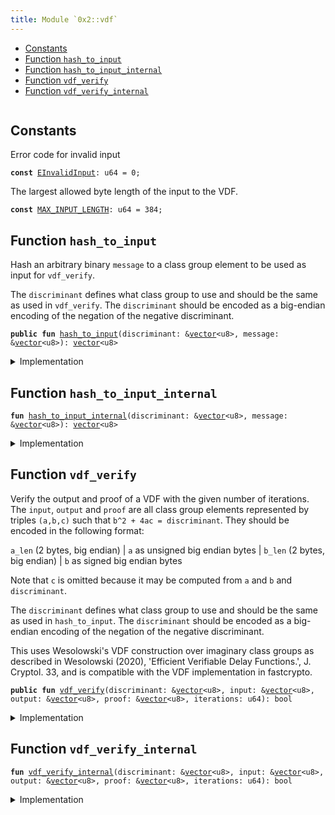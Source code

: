 ```yaml
---
title: Module `0x2::vdf`
---
```




-  [Constants](#@Constants_0)
-  [Function `hash_to_input`](#0x2_vdf_hash_to_input)
-  [Function `hash_to_input_internal`](#0x2_vdf_hash_to_input_internal)
-  [Function `vdf_verify`](#0x2_vdf_vdf_verify)
-  [Function `vdf_verify_internal`](#0x2_vdf_vdf_verify_internal)


<pre><code></code></pre>



<a name="@Constants_0"></a>

## Constants


<a name="0x2_vdf_EInvalidInput"></a>

Error code for invalid input


<pre><code><b>const</b> <a href="vdf.md#0x2_vdf_EInvalidInput">EInvalidInput</a>: u64 = 0;
</code></pre>



<a name="0x2_vdf_MAX_INPUT_LENGTH"></a>

The largest allowed byte length of the input to the VDF.


<pre><code><b>const</b> <a href="vdf.md#0x2_vdf_MAX_INPUT_LENGTH">MAX_INPUT_LENGTH</a>: u64 = 384;
</code></pre>



<a name="0x2_vdf_hash_to_input"></a>

## Function `hash_to_input`

Hash an arbitrary binary <code>message</code> to a class group element to be used as input for <code>vdf_verify</code>.

The <code>discriminant</code> defines what class group to use and should be the same as used in <code>vdf_verify</code>. The
<code>discriminant</code> should be encoded as a big-endian encoding of the negation of the negative discriminant.


<pre><code><b>public</b> <b>fun</b> <a href="vdf.md#0x2_vdf_hash_to_input">hash_to_input</a>(discriminant: &<a href="../move-stdlib/vector.md#0x1_vector">vector</a>&lt;u8&gt;, message: &<a href="../move-stdlib/vector.md#0x1_vector">vector</a>&lt;u8&gt;): <a href="../move-stdlib/vector.md#0x1_vector">vector</a>&lt;u8&gt;
</code></pre>



<details>
<summary>Implementation</summary>


<pre><code><b>public</b> <b>fun</b> <a href="vdf.md#0x2_vdf_hash_to_input">hash_to_input</a>(discriminant: &<a href="../move-stdlib/vector.md#0x1_vector">vector</a>&lt;u8&gt;, message: &<a href="../move-stdlib/vector.md#0x1_vector">vector</a>&lt;u8&gt;): <a href="../move-stdlib/vector.md#0x1_vector">vector</a>&lt;u8&gt; {
    // We allow up <b>to</b> 3072 bit discriminants
    <b>assert</b>!(std::vector::length(discriminant) &lt;= <a href="vdf.md#0x2_vdf_MAX_INPUT_LENGTH">MAX_INPUT_LENGTH</a>, <a href="vdf.md#0x2_vdf_EInvalidInput">EInvalidInput</a>);
    <a href="vdf.md#0x2_vdf_hash_to_input_internal">hash_to_input_internal</a>(discriminant, message)
}
</code></pre>



</details>

<a name="0x2_vdf_hash_to_input_internal"></a>

## Function `hash_to_input_internal`



<pre><code><b>fun</b> <a href="vdf.md#0x2_vdf_hash_to_input_internal">hash_to_input_internal</a>(discriminant: &<a href="../move-stdlib/vector.md#0x1_vector">vector</a>&lt;u8&gt;, message: &<a href="../move-stdlib/vector.md#0x1_vector">vector</a>&lt;u8&gt;): <a href="../move-stdlib/vector.md#0x1_vector">vector</a>&lt;u8&gt;
</code></pre>



<details>
<summary>Implementation</summary>


<pre><code><b>native</b>  <b>fun</b> <a href="vdf.md#0x2_vdf_hash_to_input_internal">hash_to_input_internal</a>(discriminant: &<a href="../move-stdlib/vector.md#0x1_vector">vector</a>&lt;u8&gt;, message: &<a href="../move-stdlib/vector.md#0x1_vector">vector</a>&lt;u8&gt;): <a href="../move-stdlib/vector.md#0x1_vector">vector</a>&lt;u8&gt;;
</code></pre>



</details>

<a name="0x2_vdf_vdf_verify"></a>

## Function `vdf_verify`

Verify the output and proof of a VDF with the given number of iterations. The <code>input</code>, <code>output</code> and <code>proof</code>
are all class group elements represented by triples <code>(a,b,c)</code> such that <code>b^2 + 4ac = discriminant</code>. They should
be encoded in the following format:

<code>a_len</code> (2 bytes, big endian) | <code>a</code> as unsigned big endian bytes | <code>b_len</code> (2 bytes, big endian) | <code>b</code> as signed
big endian bytes

Note that <code>c</code> is omitted because it may be computed from <code>a</code> and <code>b</code> and <code>discriminant</code>.

The <code>discriminant</code> defines what class group to use and should be the same as used in <code>hash_to_input</code>. The
<code>discriminant</code> should be encoded as a big-endian encoding of the negation of the negative discriminant.

This uses Wesolowski's VDF construction over imaginary class groups as described in Wesolowski (2020),
'Efficient Verifiable Delay Functions.', J. Cryptol. 33, and is compatible with the VDF implementation in
fastcrypto.


<pre><code><b>public</b> <b>fun</b> <a href="vdf.md#0x2_vdf_vdf_verify">vdf_verify</a>(discriminant: &<a href="../move-stdlib/vector.md#0x1_vector">vector</a>&lt;u8&gt;, input: &<a href="../move-stdlib/vector.md#0x1_vector">vector</a>&lt;u8&gt;, output: &<a href="../move-stdlib/vector.md#0x1_vector">vector</a>&lt;u8&gt;, proof: &<a href="../move-stdlib/vector.md#0x1_vector">vector</a>&lt;u8&gt;, iterations: u64): bool
</code></pre>



<details>
<summary>Implementation</summary>


<pre><code><b>public</b> <b>fun</b> <a href="vdf.md#0x2_vdf_vdf_verify">vdf_verify</a>(discriminant: &<a href="../move-stdlib/vector.md#0x1_vector">vector</a>&lt;u8&gt;, input: &<a href="../move-stdlib/vector.md#0x1_vector">vector</a>&lt;u8&gt;, output: &<a href="../move-stdlib/vector.md#0x1_vector">vector</a>&lt;u8&gt;, proof: &<a href="../move-stdlib/vector.md#0x1_vector">vector</a>&lt;u8&gt;, iterations: u64): bool {
    // We allow up <b>to</b> 3072 bit discriminants
    <b>assert</b>!(std::vector::length(discriminant) &lt;= <a href="vdf.md#0x2_vdf_MAX_INPUT_LENGTH">MAX_INPUT_LENGTH</a>, <a href="vdf.md#0x2_vdf_EInvalidInput">EInvalidInput</a>);
    <a href="vdf.md#0x2_vdf_vdf_verify_internal">vdf_verify_internal</a>(discriminant, input, output, proof, iterations)
}
</code></pre>



</details>

<a name="0x2_vdf_vdf_verify_internal"></a>

## Function `vdf_verify_internal`



<pre><code><b>fun</b> <a href="vdf.md#0x2_vdf_vdf_verify_internal">vdf_verify_internal</a>(discriminant: &<a href="../move-stdlib/vector.md#0x1_vector">vector</a>&lt;u8&gt;, input: &<a href="../move-stdlib/vector.md#0x1_vector">vector</a>&lt;u8&gt;, output: &<a href="../move-stdlib/vector.md#0x1_vector">vector</a>&lt;u8&gt;, proof: &<a href="../move-stdlib/vector.md#0x1_vector">vector</a>&lt;u8&gt;, iterations: u64): bool
</code></pre>



<details>
<summary>Implementation</summary>


<pre><code><b>native</b> <b>fun</b> <a href="vdf.md#0x2_vdf_vdf_verify_internal">vdf_verify_internal</a>(discriminant: &<a href="../move-stdlib/vector.md#0x1_vector">vector</a>&lt;u8&gt;, input: &<a href="../move-stdlib/vector.md#0x1_vector">vector</a>&lt;u8&gt;, output: &<a href="../move-stdlib/vector.md#0x1_vector">vector</a>&lt;u8&gt;, proof: &<a href="../move-stdlib/vector.md#0x1_vector">vector</a>&lt;u8&gt;, iterations: u64): bool;
</code></pre>



</details>
